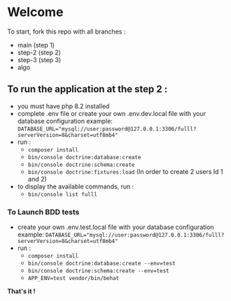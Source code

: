 # Welcome

To start, fork this repo with all branches :
 - main (step 1)
 - step-2 (step 2)
 - step-3 (step 3)
 - algo

## To run the application at the step 2 : 
 - you must have php 8.2 installed
 - complete .env file or create your own .env.dev.local file with your database configuration example:
`DATABASE_URL="mysql://user:password@127.0.0.1:3306/fulll?serverVersion=8&charset=utf8mb4"`
 - run :
      - `composer install`
      - `bin/console doctrine:database:create`
      - `bin/console doctrine:schema:create`
      - `bin/console doctrine:fixtures:load` (In order to create 2 users Id 1 and 2)
- to display the available commands, run :
  - `bin/console list fulll`

### To Launch BDD tests
- create your own .env.test.local file with your database configuration example:
     `DATABASE_URL="mysql://user:password@127.0.0.1:3306/fulll?serverVersion=8&charset=utf8mb4"`
- run :
  - `composer install`
  - `bin/console doctrine:database:create --env=test`
  - `bin/console doctrine:schema:create --env=test`
  - `APP_ENV=test vendor/bin/behat`

**That's it !**
   